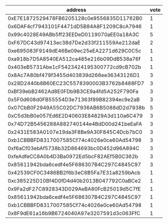 address|vote|timestamp|signature
---|---|---|---
0xE7E1872529478FB6205128c0e9556835D11762B0|1|1609851404|0x3498d37d7f744807ecc7fc29ac381f3340446a78f6676ba20d70bc5356e6f2f122e9f76f1c7d2447087d65122fd5de76945b41e276b8ecc49e38786cdddcc9971c
0x6DAF4cf7943101F4471dD5B84A8F1209C8cA7946|1|1609851432|0x6305788b84cc751abe464ce29ea3ebd35c678a7fe5f22073fde689d3ff67c3da5707cd6927ca26aa584c02b18cabebf14cff0848f63d0daf6b8ebb4c9283f2b21b
0x99c4028E49ABb5ff23EEDeD0119070aEE0a18A3C|5|1609854374|0xbbc6b73914b61e56db4024386e7304712bf170a6b623c7df3a811f71a01f82324566d22189b02688b5c28e5b4cb06191524bec038d7b8d9b79974a7f036efca91b
0xF67DC43d97413ec38d7De2d33f211559Ae212daE|2|1609861067|0xa75b496891b251327c7c1824b0f8afa7fe68a6aad93257f64c869727944eede52f2a0c10e17e2e3f1d96557d7d3d7a531a3c4f6a4043b2928de5d3fa3c40ea681c
0xe695083F9149dE46Be09ec25eEA2271d629C0C5c|1|1609861626|0x5a3019ba3c979db3bc721a528c1f355e98958601f2925157811499c7777ecb8224c05c9d6621c0cf989f4e0b92bf9ce6145ea47c12fa966e9b5def9bd8f3cf551b
0xa918b7D5A8540EA512ca485e216b09DdB538a76f|1|1609871479|0x1ae7747b4e8271876c41493fe223e0ee9969b1b817b04a206ab3e4d6f83a16312a459143f359c4fa1364c0f2f917ef6ef6bf7e91fd6132c79c5307da93ed52ae1c
0x403eB5731Abe1cF5423424195300772cd9cB702b|1|1609872019|0xe786df7563d8fac658371bb4df956c6c01c8c8263e6bc67f6ddaedbaa6212718404af3210e3e5ed956566aac6a2fb658029c30f3c4f21553d30177af4d844cfe1b
0x8Ac7A80bf479f3455d403839d266ee36343126D1|3|1609872428|0xc60c996148606cbd120ebbc67a04a6bdfcd9b9fb4ae642487cdb1383befbda987fc6356f5ea88e99aa9e879c567361bcd4f885e878d0409b02f83e0ed48da3ac1c
0x28D2440b8B60EC23C5578390003B3762b8488FD7|3|1609872604|0x180f5f79e97ba3e6dc7f52bbccb3ac284f72357b0285b6d62605e9929a12df935991a2ef5ed032548a1887c2c474a3af5935cc24956f295e53c9bf9c2e1ac6811b
0xBf39ebB2462Ad8E0FDb9B3CE9a4fd5A252F790Fa|3|1609877183|0xd072e4232528bcd05c2ff88240cfa513b593791dbb90f2dd266e445791025be40adf2e942ea99d482515610797f02ec0ed803fd0fdb4ca11478897c1224ac3091b
0x5F0d608d0FB55554D3e71363f89B82394ec9e2aB|3|1609878230|0x454caca0c05063366a1ed7c35f88ff14c9236ced0b802b72fe02b3366815e7e00e332e564bb9453061daee1829fc34b370593b927dfb228bc78eba893288d4d11b
0x07CbB0F2949A55C02DC7936AB6B5088dD2d7938b|5|1609896983|0x71f47a37ba1eb41bf321d8be8bcbd0770050930beb4dfdddd790c24f10fb729661ca820e289a77f3d3e6eeee862a4670e4a841aa3433d25fd8f75731e64a8d441c
0xC5d3bB0e057Ed6E2D40603E84829A3d110a6C479|3|1609903409|0x679832de44c967912cffde5f8535a0555bc0df13db4b1a6793b6c79213098a253d067a01c12b5471b7dcda98a6b8751c4208944934221ee74f8eb15fb8d33c241b
0x74D72B5456288A882740144e4BdD00d241beEaFA|3|1609928423|0x47f12b60b54708e0271ff1d5ba1fc6f08b23ddb40f3ba534f7cfeb26b806f47f75150dd0429f5f07ab69dfd2708bc84a8e139c94491ef681996a8c49ddfde7a01b
0x2431E583A0107e19da3F8Be9A30F845C4Dcb7bC0|3|1609936508|0x05d5551273ef043cb26eee307b2c4283075039752b4f17abfb215445191324a91cd303aa970c17e290e4895a076c872316dc23b263fd4a47dfa73471a360568d1b
0xb1CBBBFD8317007585Cf74c4026e0ce60Ad54798|3|1609936518|0xbad6d11f79d5b4309a9c318cd015ced978eb92531e33a1c030ea451532f1394713f9e278b005e6b2e1f69aba82d1ab4e3e159402b578f05a8442ade8d18109421c
0xf6aCf03ebAf5738b32D864693bc0D452d96A894C|3|1609936580|0xdbf49c7262d65d025ca913c9a26872b545715589d10d50faa8be72d7809adc1a2e392fc5c4f8da833e2fd146766a4fb5dd54aa2c13f8170a902c2c8c070086431c
0xfeAdfeCC8A0b4D3Ba0972Ed5bcF82AEf5B0C362b|3|1609936601|0x9ef2ae625de0b85450efe10e1697b01716599c138e3dd1c913566c2625ef9e4e337a02ea84970636b9befaff7949a33309c0606abd689a415cd66168fcdf94531c
0x85611942bda6cedf4e5F686307B4C297C4845C97|3|1609936651|0x31b186862b2f2483077094646afcf3d37d4ac65a67ba81eefbd1646b5842149c7ee348477bb9edf7b23c6ab1b94c0580f33a74b618082b1d8a7e7fd1516e04231c
0x42539CF0C3486BB2f6b3eC6B5Fa7E31a8259bAcb|1|1609937152|0x9f2b99b609a2c546a22c71ede1828c3563c22443071f9d12eb6f3e1eeb10c7a031a29a2ed5b3e086388c3d1f90be327bc6c2598c3ca94d2b42bca6502db75c931c
0xc385225D10Bf4D0fD4d40b2013B047792C0aBCe2|1|1609937168|0xee52be6e222414c76fc9a8d184b936d08489b3c3273604f775cfecb18d0ddb170cf72b1474d353ed4d6c0215856bb775d019d46a0dfa3164ca4afbd356304c5c1c
0x9Fa2dF27C8928343D029AeBA80FcB25019d5C7fE|1|1609937184|0x0da8fb4db01a0dcf305d0337b247dd2c7af5b52dcaa56b0c1abf14a65afc050334b1c2b6839da755fdce2719e3c0d775a52462b1b6241c850566b1eadb8b45d11b
0x85611942bda6cedf4e5F686307B4C297C4845C97|1|1609937184|0x66afc9967bc0e7d4de5588bc5dd0f24b12211c8c9c6bbff43856d315d9d5b2532f561593f153c1e48a1df56fbea4277273cb116f15bc8406308eb71d4a26fce91c
0xb1CBBBFD8317007585Cf74c4026e0ce60Ad54798|1|1609937193|0xf379fa29504ebe4acc3cb6b6101318956bee1d4fdc2d2ce6cf6b39637537c87d1f09eb0d02b8af227827f14269afb780c94e2fd014943e27ae7af2f4dd4d3e051b
0x8F9dE61a16b9B6724040A97e3207591d3c063FfC|1|1609937196|0xb1032b665851a140937cd05688359c9fe527cfc82e4a335f09f843e32066553c3d84ee5b4431c722c0c889469c040752736967f69bfec359cceed4a10a85fff51c